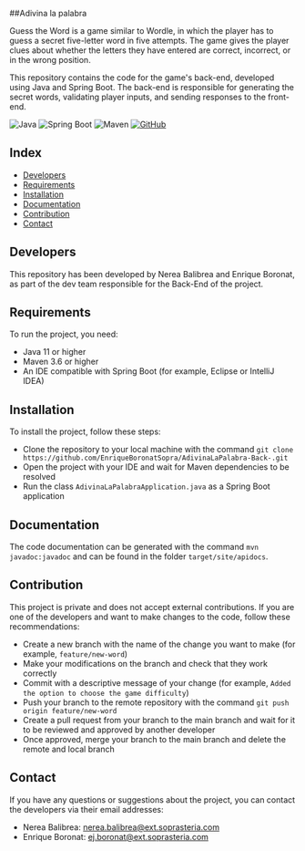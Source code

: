 ##Adivina la palabra

Guess the Word is a game similar to Wordle, in which the player has to guess a secret five-letter word in five attempts. The game gives the player clues about whether the letters they have entered are correct, incorrect, or in the wrong position.

This repository contains the code for the game's back-end, developed using Java and Spring Boot. The back-end is responsible for generating the secret words, validating player inputs, and sending responses to the front-end.

![Java](https://img.shields.io/badge/Java-ED8B00?style=for-the-badge&logo=java&logoColor=white)
![Spring Boot](https://img.shields.io/badge/Spring_Boot-F2F4F9?style=for-the-badge&logo=spring-boot)
![Maven](https://img.shields.io/badge/Maven-000000?style=for-the-badge&logo=apache-maven&logoColor=white)
[![GitHub](https://img.shields.io/badge/GitHub-100000?style=for-the-badge&logo=github&logoColor=white)](https://github.com/)

## Index

- [Developers](#developers)
- [Requirements](#requirements)
- [Installation](#installation)
- [Documentation](#documentation)
- [Contribution](#contribution)
- [Contact](#contact)

## Developers

This repository has been developed by Nerea Balibrea and Enrique Boronat, as part of the dev team responsible for the Back-End of the project.

## Requirements

To run the project, you need:

- Java 11 or higher
- Maven 3.6 or higher
- An IDE compatible with Spring Boot (for example, Eclipse or IntelliJ IDEA)

## Installation

To install the project, follow these steps:

- Clone the repository to your local machine with the command `git clone https://github.com/EnriqueBoronatSopra/AdivinaLaPalabra-Back-.git`
- Open the project with your IDE and wait for Maven dependencies to be resolved
- Run the class `AdivinaLaPalabraApplication.java` as a Spring Boot application

## Documentation

The code documentation can be generated with the command `mvn javadoc:javadoc` and can be found in the folder `target/site/apidocs`.

## Contribution

This project is private and does not accept external contributions. If you are one of the developers and want to make changes to the code, follow these recommendations:

- Create a new branch with the name of the change you want to make (for example, `feature/new-word`)
- Make your modifications on the branch and check that they work correctly
- Commit with a descriptive message of your change (for example, `Added the option to choose the game difficulty`)
- Push your branch to the remote repository with the command `git push origin feature/new-word`
- Create a pull request from your branch to the main branch and wait for it to be reviewed and approved by another developer
- Once approved, merge your branch to the main branch and delete the remote and local branch


## Contact

If you have any questions or suggestions about the project, you can contact the developers via their email addresses:

- Nerea Balibrea: nerea.balibrea@ext.soprasteria.com
- Enrique Boronat: ej.boronat@ext.soprasteria.com


